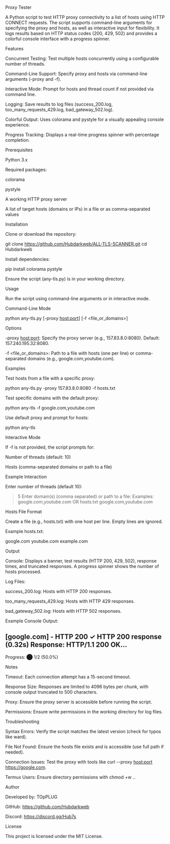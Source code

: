 Proxy Tester

A Python script to test HTTP proxy connectivity to a list of hosts using HTTP CONNECT requests. The script supports command-line arguments for specifying the proxy and hosts, as well as interactive input for flexibility. It logs results based on HTTP status codes (200, 429, 502) and provides a colorful console interface with a progress spinner.

Features





Concurrent Testing: Test multiple hosts concurrently using a configurable number of threads.



Command-Line Support: Specify proxy and hosts via command-line arguments (-proxy and -f).



Interactive Mode: Prompt for hosts and thread count if not provided via command line.



Logging: Save results to log files (success_200.log, too_many_requests_429.log, bad_gateway_502.log).



Colorful Output: Uses colorama and pystyle for a visually appealing console experience.



Progress Tracking: Displays a real-time progress spinner with percentage completion.

Prerequisites





Python 3.x



Required packages:





colorama



pystyle



A working HTTP proxy server



A list of target hosts (domains or IPs) in a file or as comma-separated values

Installation





Clone or download the repository:

git clone https://github.com/Hubdarkweb/ALL-TLS-SCANNER.git
cd Hubdarkweb



Install dependencies:

pip install colorama pystyle



Ensure the script (any-tls.py) is in your working directory.

Usage

Run the script using command-line arguments or in interactive mode.

Command-Line Mode

python any-tls.py [-proxy <host:port>] [-f <file_or_domains>]

Options





-proxy <host:port>: Specify the proxy server (e.g., 157.83.8.0:8080). Default: 157.240.195.32:8080.



-f <file_or_domains>: Path to a file with hosts (one per line) or comma-separated domains (e.g., google.com,youtube.com).

Examples





Test hosts from a file with a specific proxy:

python any-tls.py -proxy 157.83.8.0:8080 -f hosts.txt



Test specific domains with the default proxy:

python any-tls -f google.com,youtube.com



Use default proxy and prompt for hosts:

python any-tls

Interactive Mode

If -f is not provided, the script prompts for:





Number of threads (default: 10)



Hosts (comma-separated domains or path to a file)

Example Interaction

Enter number of threads (default 10):
> 5
Enter domain(s) (comma separated) or path to a file:
Examples: google.com,youtube.com OR hosts.txt
> google.com,youtube.com

Hosts File Format

Create a file (e.g., hosts.txt) with one host per line. Empty lines are ignored.

Example hosts.txt:

google.com
youtube.com
example.com

Output





Console: Displays a banner, test results (HTTP 200, 429, 502), response times, and truncated responses. A progress spinner shows the number of hosts processed.



Log Files:





success_200.log: Hosts with HTTP 200 responses.



too_many_requests_429.log: Hosts with HTTP 429 responses.



bad_gateway_502.log: Hosts with HTTP 502 responses.

Example Console Output:

[google.com] - HTTP 200
✓ HTTP 200 response (0.32s)
Response: HTTP/1.1 200 OK...
----------------------------------------
Progress: ⬤ 1/2 (50.0%)

Notes





Timeout: Each connection attempt has a 15-second timeout.



Response Size: Responses are limited to 4096 bytes per chunk, with console output truncated to 500 characters.



Proxy: Ensure the proxy server is accessible before running the script.



Permissions: Ensure write permissions in the working directory for log files.

Troubleshooting





Syntax Errors: Verify the script matches the latest version (check for typos like ward).



File Not Found: Ensure the hosts file exists and is accessible (use full path if needed).



Connection Issues: Test the proxy with tools like curl --proxy <host:port> https://google.com.



Termux Users: Ensure directory permissions with chmod +w ..

Author





Developed by: TOpPLUG



GitHub: https://github.com/Hubdarkweb



Discord: https://discord.gg/Hub7s

License

This project is licensed under the MIT License.

